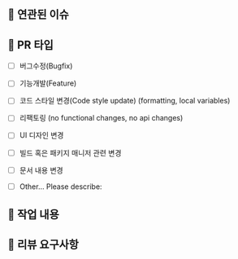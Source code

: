 ## 📌 연관된 이슈
<!-- 연관된 이슈가 있다면 #이슈번호를 작성해주세요  -->


## 🚀 PR 타입
<!-- ✅를 사용해 PR 타입을 체크해주세요 -->

- [ ] 버그수정(Bugfix)
- [ ] 기능개발(Feature)
- [ ] 코드 스타일 변경(Code style update) (formatting, local variables)
- [ ] 리팩토링 (no functional changes, no api changes)
- [ ] UI 디자인 변경
- [ ] 빌드 혹은 패키지 매니저 관련 변경
- [ ] 문서 내용 변경
- [ ] Other… Please describe:


## 👷 작업 내용 
<!-- 이번 PR에서 작업한 상세 내용을 작성해 주세요. -->


## 🙏 리뷰 요구사항
<!-- 리뷰어가 특별히 봐주었으면 하는 부분이 있다면 작성해주세요 
ex. ooo 변수명을 더 잘짓고 싶은데 좋은 명칭이 있을까요? -->
